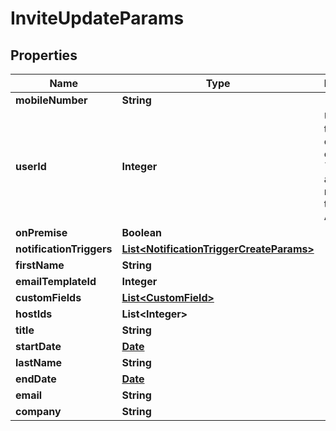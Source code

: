 

# InviteUpdateParams

## Properties

Name | Type | Description | Notes
------------ | ------------- | ------------- | -------------
**mobileNumber** | **String** |  |  [optional]
**userId** | **Integer** | Used for transfering ownership of an &#x60;Invite&#x60; to another member of the Account |  [optional]
**onPremise** | **Boolean** |  |  [optional]
**notificationTriggers** | [**List&lt;NotificationTriggerCreateParams&gt;**](NotificationTriggerCreateParams.md) |  |  [optional]
**firstName** | **String** |  |  [optional]
**emailTemplateId** | **Integer** |  |  [optional]
**customFields** | [**List&lt;CustomField&gt;**](CustomField.md) |  |  [optional]
**hostIds** | **List&lt;Integer&gt;** |  |  [optional]
**title** | **String** |  |  [optional]
**startDate** | [**Date**](Date.md) |  |  [optional]
**lastName** | **String** |  |  [optional]
**endDate** | [**Date**](Date.md) |  |  [optional]
**email** | **String** |  |  [optional]
**company** | **String** |  |  [optional]




